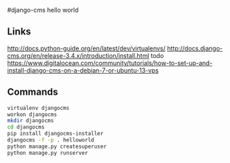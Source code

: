 #django-cms hello world

## Links
http://docs.python-guide.org/en/latest/dev/virtualenvs/
http://docs.django-cms.org/en/release-3.4.x/introduction/install.html
todo
https://www.digitalocean.com/community/tutorials/how-to-set-up-and-install-django-cms-on-a-debian-7-or-ubuntu-13-vps

## Commands

```bash
virtualenv djangocms
workon djangocms
mkdir djangocms
cd djangocms
pip install djangocms-installer
djangocms -f -p . helloworld
python manage.py createsuperuser
python manage.py runserver

```
 
